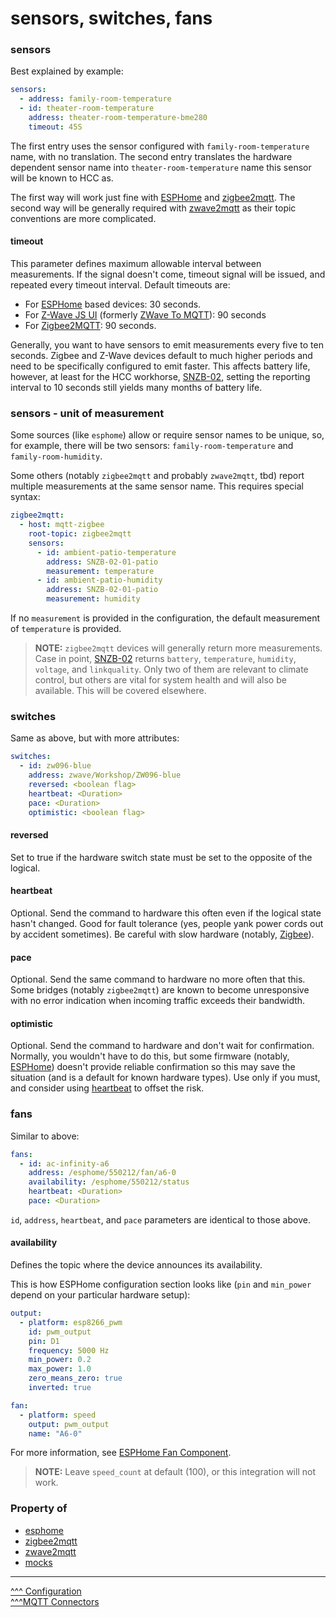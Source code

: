 sensors, switches, fans
==

### sensors

Best explained by example:
```yaml
sensors:
  - address: family-room-temperature
  - id: theater-room-temperature
    address: theater-room-temperature-bme280
    timeout: 45S
```

The first entry uses the sensor configured with `family-room-temperature` name, with no translation.
The second entry translates the hardware dependent sensor name into `theater-room-temperature` name this sensor will be known to HCC as.

The first way will work just fine with [ESPHome](https://esphome.io/) and [zigbee2mqtt](https://www.zigbee2mqtt.io/).
The second way will be generally required with [zwave2mqtt](https://github.com/zwave-js/zwave-js-ui) as their topic conventions are more complicated.

#### timeout
This parameter defines maximum allowable interval between measurements. If the signal doesn't come, timeout signal will be issued, and repeated every timeout interval. Default timeouts are:

* For [ESPHome](https://esphome.io/) based devices: 30 seconds.
* For [Z-Wave JS UI](https://github.com/zwave-js/zwave-js-ui#z-wave-js-ui) (formerly [ZWave To MQTT](https://github.com/OpenZWave/Zwave2Mqtt#zwave-to-mqtt)): 90 seconds
* For [Zigbee2MQTT](https://www.zigbee2mqtt.io/): 90 seconds.

Generally, you want to have sensors to emit measurements every five to ten seconds. 
Zigbee and Z-Wave devices default to much higher periods and need to be specifically configured to emit faster. 
This affects battery life, however, at least for the HCC workhorse, [SNZB-02](https://www.zigbee2mqtt.io/devices/SNZB-02.html), setting the reporting interval to 10 seconds still yields many months of battery life.

### sensors - unit of measurement

Some sources (like `esphome`) allow or require sensor names to be unique, so, for example, there will be two sensors: `family-room-temperature` and `family-room-humidity`.

Some others (notably `zigbee2mqtt` and probably `zwave2mqtt`, tbd) report multiple measurements at the same sensor name. This requires special syntax:

```yaml
zigbee2mqtt:
  - host: mqtt-zigbee
    root-topic: zigbee2mqtt
    sensors:
      - id: ambient-patio-temperature
        address: SNZB-02-01-patio
        measurement: temperature
      - id: ambient-patio-humidity
        address: SNZB-02-01-patio
        measurement: humidity
```

If no `measurement` is provided in the configuration, the default measurement of `temperature` is provided.

> **NOTE:** `zigbee2mqtt` devices will generally return more measurements. Case in point, [SNZB-02](https://www.zigbee2mqtt.io/devices/SNZB-02.html) returns `battery`, `temperature`, `humidity`, `voltage`, and `linkquality`. Only two of them are relevant to climate control, but others are vital for system health and will also be available. This will be covered elsewhere.

### switches
Same as above, but with more attributes:
```yaml
switches:
  - id: zw096-blue
    address: zwave/Workshop/ZW096-blue
    reversed: <boolean flag>
    heartbeat: <Duration>
    pace: <Duration>
    optimistic: <boolean flag>
```

#### reversed
Set to true if the hardware switch state must be set to the opposite of the logical.

#### heartbeat
Optional. Send the command to hardware this often even if the logical state hasn't changed. Good for fault tolerance (yes, people yank power cords out by accident sometimes). Be careful with slow hardware (notably, [Zigbee](./zigbee2mqtt.md)).

#### pace
Optional. Send the same command to hardware no more often that this. Some bridges (notably `zigbee2mqtt`) are known to become unresponsive with no error indication when incoming traffic exceeds their bandwidth.

#### optimistic
Optional. Send the command to hardware and don't wait for confirmation. Normally, you wouldn't have to do this, but some firmware (notably, [ESPHome](./esphome.md)) doesn't provide reliable confirmation so this may save the situation (and is a default for known hardware types). Use only if you must, and consider using [heartbeat](#heartbeat) to offset the risk.

### fans
Similar to above:
```yaml
fans:
  - id: ac-infinity-a6
    address: /esphome/550212/fan/a6-0
    availability: /esphome/550212/status
    heartbeat: <Duration>
    pace: <Duration>
```
`id`, `address`, `heartbeat`, and `pace` parameters are identical to those above.

#### availability
Defines the topic where the device announces its availability.

This is how ESPHome configuration section looks like (`pin` and `min_power` depend on your particular hardware setup):

```yaml
output:
  - platform: esp8266_pwm
    id: pwm_output
    pin: D1
    frequency: 5000 Hz
    min_power: 0.2
    max_power: 1.0
    zero_means_zero: true
    inverted: true

fan:
  - platform: speed
    output: pwm_output
    name: "A6-0"

```

For more information, see [ESPHome Fan Component](https://esphome.io/components/fan/).

> **NOTE:** Leave `speed_count` at default (100), or this integration will not work.

### Property of
* [esphome](./esphome.md)
* [zigbee2mqtt](./zigbee2mqtt.md)
* [zwave2mqtt](./zwave2mqtt.md)
* [mocks](./mocks.md)

---
[^^^ Configuration](./index.md)  
[^^^MQTT Connectors](./mqtt.md)
